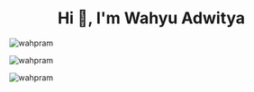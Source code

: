 <h1 align="center">Hi 👋, I'm Wahyu Adwitya</h1>

<p align="left"> <img src="https://komarev.com/ghpvc/?username=wahpram&label=Profile%20views&color=0e75b6&style=flat" alt="wahpram" /> </p>

<p><img style="text-align:center" align="center" src="https://github-readme-stats.vercel.app/api/top-langs?username=wahpram&show_icons=true&locale=en&layout=compact" alt="wahpram" /></p>

<p><img align="center" src="https://github-readme-streak-stats.herokuapp.com/?user=wahpram&" alt="wahpram" /></p>

